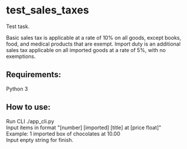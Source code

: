 # test_sales_taxes
Test task.

Basic sales tax is applicable at a rate of 10% on all goods, except books, food, and medical 
products that are exempt. Import duty is an additional sales tax applicable on all imported 
goods at a rate of 5%, with no exemptions.


## Requirements:
Python 3

## How to use:

Run CLI ./app_cli.py  
Input items in format "[number] [imported] [title] at [price float]"  
Example: 1 imported box of chocolates at 10.00  
Input enpty string for finish.  

